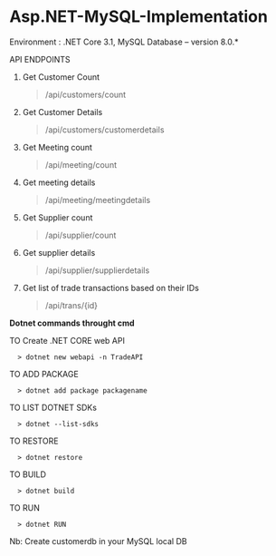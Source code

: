 # Asp.NET-MySQL-Implementation

Environment : .NET Core 3.1, MySQL Database – version 8.0.*


API ENDPOINTS
1. Get Customer Count

      > /api/customers/count

2. Get Customer Details

     > /api/customers/customerdetails

3. Get Meeting count

      > /api/meeting/count

4. Get meeting details

      > /api/meeting/meetingdetails

5. Get Supplier count
   
      > /api/supplier/count

7. Get supplier details

      > /api/supplier/supplierdetails

7. Get list of trade transactions based on their IDs

      > /api/trans/{id}



**Dotnet commands throught cmd**


TO Create .NET CORE web API

      > dotnet new webapi -n TradeAPI

TO ADD PACKAGE

      > dotnet add package packagename

TO LIST DOTNET SDKs

      > dotnet --list-sdks

TO RESTORE

      > dotnet restore

TO BUILD

      > dotnet build

TO RUN

      > dotnet RUN
      

Nb: Create customerdb in your MySQL local DB


